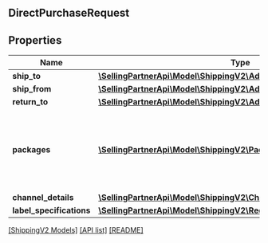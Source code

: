 ## DirectPurchaseRequest

## Properties

Name | Type | Description | Notes
------------ | ------------- | ------------- | -------------
**ship_to** | [**\SellingPartnerApi\Model\ShippingV2\Address**](Address.md) |  | [optional]
**ship_from** | [**\SellingPartnerApi\Model\ShippingV2\Address**](Address.md) |  | [optional]
**return_to** | [**\SellingPartnerApi\Model\ShippingV2\Address**](Address.md) |  | [optional]
**packages** | [**\SellingPartnerApi\Model\ShippingV2\Package[]**](Package.md) | A list of packages to be shipped through a shipping service offering. | [optional]
**channel_details** | [**\SellingPartnerApi\Model\ShippingV2\ChannelDetails**](ChannelDetails.md) |  |
**label_specifications** | [**\SellingPartnerApi\Model\ShippingV2\RequestedDocumentSpecification**](RequestedDocumentSpecification.md) |  | [optional]

[[ShippingV2 Models]](../) [[API list]](../../Api) [[README]](../../../README.md)
